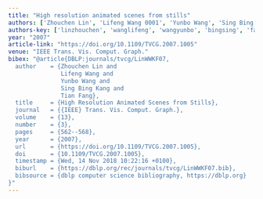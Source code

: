```yaml
---
title: "High resolution animated scenes from stills"
authors: ['Zhouchen Lin', 'Lifeng Wang 0001', 'Yunbo Wang', 'Sing Bing Kang', 'Tian Fang']
authors-key: ['linzhouchen', 'wanglifeng', 'wangyunbo', 'bingsing', 'fangtian']
year: "2007"
article-link: "https://doi.org/10.1109/TVCG.2007.1005"
venue: "IEEE Trans. Vis. Comput. Graph."
bibex: "@article{DBLP:journals/tvcg/LinWWKF07,
  author    = {Zhouchen Lin and
               Lifeng Wang and
               Yunbo Wang and
               Sing Bing Kang and
               Tian Fang},
  title     = {High Resolution Animated Scenes from Stills},
  journal   = {{IEEE} Trans. Vis. Comput. Graph.},
  volume    = {13},
  number    = {3},
  pages     = {562--568},
  year      = {2007},
  url       = {https://doi.org/10.1109/TVCG.2007.1005},
  doi       = {10.1109/TVCG.2007.1005},
  timestamp = {Wed, 14 Nov 2018 10:22:16 +0100},
  biburl    = {https://dblp.org/rec/journals/tvcg/LinWWKF07.bib},
  bibsource = {dblp computer science bibliography, https://dblp.org}
}"
---
```

